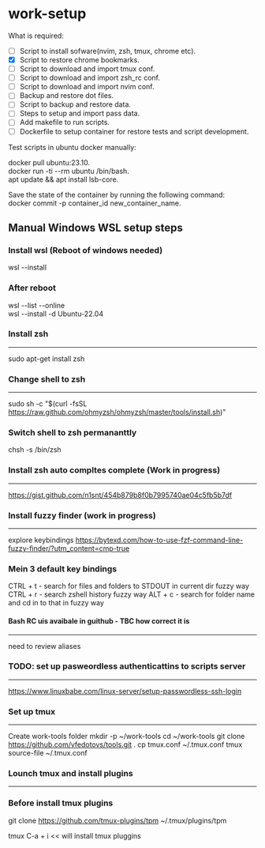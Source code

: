 # work-setup

What is required:   
- [ ] Script to install sofware(nvim, zsh, tmux, chrome etc).   
- [x] Script to restore chrome bookmarks.    
- [ ] Script to download and import tmux conf.    
- [ ] Script to download and import zsh_rc conf.    
- [ ] Script to download and import nvim conf.  
- [ ] Backup and restore dot files.  
- [ ] Script to backup and restore data.  
- [ ] Steps to setup and import pass data.  
- [ ] Add makefile to run scripts.  
- [ ] Dockerfile to setup container for restore tests and script development.  

Test scripts in ubuntu docker manually:      

docker pull ubuntu:23.10.  
docker run -ti --rm ubuntu /bin/bash.  
apt update && apt install lsb-core.  


Save the state of the container by running the following command:   
docker commit -p container_id new_container_name.   


## Manual Windows WSL setup steps   

### Install wsl  (Reboot of windows needed) 
wsl --install   
  
### After reboot   
wsl --list --online   
wsl --install -d Ubuntu-22.04   


### Install zsh
---------------
sudo apt-get install zsh

### Change shell to zsh
---------------------
sudo sh -c "$(curl -fsSL https://raw.github.com/ohmyzsh/ohmyzsh/master/tools/install.sh)"

### Switch shell to zsh permananttly
chsh -s /bin/zsh


### Install zsh auto compltes complete (Work in progress)
---------------
https://gist.github.com/n1snt/454b879b8f0b7995740ae04c5fb5b7df

### Install fuzzy finder (work in progress)
-------------------
explore keybindings
https://bytexd.com/how-to-use-fzf-command-line-fuzzy-finder/?utm_content=cmp-true

### Mein 3 default key bindings
CTRL + t - search for files and folders to STDOUT in current dir fuzzy way
CTRL + r - search zshell history fuzzy way
ALT + c - search for folder name and cd in to that in fuzzy way



#### Bash RC uis avaibale in guithub - TBC how correct it is   
---------------------------------------------------------
need to review aliases 


### TODO: set up pasweordless authenticattins to scripts server
-----------------------------------
https://www.linuxbabe.com/linux-server/setup-passwordless-ssh-login


### Set up tmux  
---------------
Create work-tools folder
mkdir -p ~/work-tools
cd ~/work-tools 
git clone https://github.com/vfedotovs/tools.git . 
cp tmux.conf ~/.tmux.conf
tmux source-file ~/.tmux.conf

### Lounch tmux and install plugins
------------------------------------
### Before install tmux plugins
git clone https://github.com/tmux-plugins/tpm ~/.tmux/plugins/tpm

tmux 
C-a + i   << will install tmux pluggins
